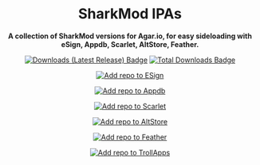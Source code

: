 <h1 align="center">SharkMod IPAs</h1>

<p align="center"><strong>A collection of SharkMod versions for Agar.io, for easy sideloading with eSign, Appdb, Scarlet, AltStore, Feather.</strong></p>

<p align="center">
    <a href="https://github.com/TestAccountFooBar/SharkAgar/releases/latest"><img src="https://img.shields.io/github/downloads/TestAccountFooBar/SharkAgar/latest/total?color=%23007BFF&label=Downloads%20(Latest%20Release)" alt="Downloads (Latest Release) Badge"></a>
    <a href="https://github.com/TestAccountFooBar/SharkAgar/releases"><img src="https://img.shields.io/github/downloads/TestAccountFooBar/SharkAgar/total?color=%23007BFF&label=Total%20Downloads" alt="Total Downloads Badge"></a>
</p>

<p align="center">
    <a href="https://fwuf.in/#/esign://addsource?url=https://raw.githubusercontent.com/TestAccountFooBar/SharkAgar/main/apps-esign.json">
    <img src="https://img.shields.io/badge/Add%20repo%20to%20ESign-%20blue?style=for-the-badge&color=1e90ff" alt="Add repo to ESign">
  </a>
</p>

<p align="center">
    <a href="https://appdb.to/repos/import?url=https://raw.githubusercontent.com/TestAccountFooBar/SharkAgar/main/apps-esign.json">
    <img src="https://img.shields.io/badge/Add%20repo%20to%20Appdb-%20blue?style=for-the-badge&color=0048ba" alt="Add repo to Appdb">
  </a>
</p>

<p align="center">
    <a href="https://fwuf.in/#/scarlet://repo=https://raw.githubusercontent.com/TestAccountFooBar/SharkAgar/main/apps-scarlet.json">
    <img src="https://img.shields.io/badge/Add%20repo%20to%20Scarlet-%20red?style=for-the-badge&color=ff0000" alt="Add repo to Scarlet">
  </a>
</p>

<p align="center">
    <a href="https://fwuf.in/#/altstore://source?url=https://raw.githubusercontent.com/TestAccountFooBar/SharkAgar/main/apps-esign.json">
    <img src="https://img.shields.io/badge/Add%20repo%20to%20AltStore-%202E7E85?style=for-the-badge&color=2E7E85" alt="Add repo to AltStore">
  </a>
</p>

<p align="center">
    <a href="https://fwuf.in/#/feather://source/https://raw.githubusercontent.com/TestAccountFooBar/SharkAgar/main/apps-esign.json">
    <img src="https://img.shields.io/badge/Add%20repo%20to%20Feather-%20blue?style=for-the-badge&color=808BF8" alt="Add repo to Feather">
  </a>
</p>

<p align="center">
    <a href="https://fwuf.in/#/trollapps://add?url=https://raw.githubusercontent.com/TestAccountFooBar/SharkAgar/main/apps.json">
    <img src="https://img.shields.io/badge/Add%20repo%20to%20TrollApps-%20B85DFC?style=for-the-badge&color=B85DFC" alt="Add repo to TrollApps">
  </a>
</p>
